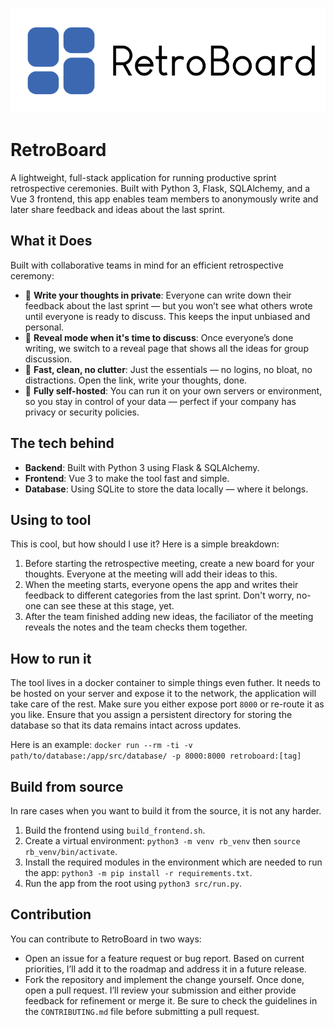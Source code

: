 ![Banner](assets/retroboard-banner.png)

# RetroBoard

A lightweight, full-stack application for running productive sprint retrospective ceremonies. Built with Python 3, Flask, SQLAlchemy, and a Vue 3 frontend, this app enables team members to anonymously write and later share feedback and ideas about the last sprint.

## What it Does

Built with collaborative teams in mind for an efficient retrospective ceremony:

- 🧠 **Write your thoughts in private**: Everyone can write down their feedback about the last sprint — but you won’t see what others wrote until everyone is ready to discuss. This keeps the input unbiased and personal.
- 👀 **Reveal mode when it's time to discuss**: Once everyone’s done writing, we switch to a reveal page that shows all the ideas for group discussion.
- 🚀 **Fast, clean, no clutter**: Just the essentials — no logins, no bloat, no distractions. Open the link, write your thoughts, done.
- 🔐 **Fully self-hosted**: You can run it on your own servers or environment, so you stay in control of your data — perfect if your company has privacy or security policies.

## The tech behind

- **Backend**: Built with Python 3 using Flask & SQLAlchemy.
- **Frontend**: Vue 3 to make the tool fast and simple.
- **Database**: Using SQLite to store the data locally — where it belongs.

## Using to tool

This is cool, but how should I use it? Here is a simple breakdown:

1. Before starting the retrospective meeting, create a new board for your thoughts. Everyone at the meeting will add their ideas to this.
2. When the meeting starts, everyone opens the app and writes their feedback to different categories from the last sprint. Don't worry, no-one can see these at this stage, yet.
3. After the team finished adding new ideas, the faciliator of the meeting reveals the notes and the team checks them together.

## How to run it

The tool lives in a docker container to simple things even futher. It needs to be hosted on your server and expose it to the network, the application will take care of the rest. Make sure you either expose port `8000` or re-route it as you like. Ensure that you assign a persistent directory for storing the database so that its data remains intact across updates.

Here is an example:
```docker run --rm -ti -v path/to/database:/app/src/database/ -p 8000:8000 retroboard:[tag]```

## Build from source

In rare cases when you want to build it from the source, it is not any harder.

1. Build the frontend using `build_frontend.sh`.
2. Create a virtual environment: `python3 -m venv rb_venv` then `source rb_venv/bin/activate`.
3. Install the required modules in the environment which are needed to run the app: `python3 -m pip install -r requirements.txt`.
4. Run the app from the root using `python3 src/run.py`.

## Contribution

You can contribute to RetroBoard in two ways:
* Open an issue for a feature request or bug report. Based on current priorities, I’ll add it to the roadmap and address it in a future release.
* Fork the repository and implement the change yourself. Once done, open a pull request. I’ll review your submission and either provide feedback for refinement or merge it. Be sure to check the guidelines in the `CONTRIBUTING.md` file before submitting a pull request.
